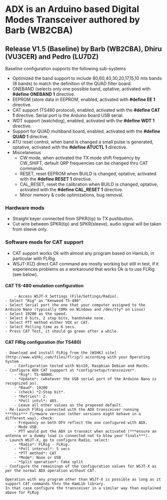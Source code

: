 # ADX is an Arduino based Digital Modes Transceiver authored by Barb (WB2CBA)


## Release V1.5 (Baseline) by Barb (WB2CBA), Dhiru (VU3CER) and Pedro (LU7DZ)

Baseline configuration supports the following sub-systems

- Optimized the band support to include 80,60,40,30,20,17,15,10 mts bands (8 bands) to match the definition of the QUAD filter board.
- ONEBAND (selects only one possible band, optative, activated with **#define ONEBAND 1** directive.
- EEPROM  (store data in EEPROM, enabled, activated with **#define EE 1** directive.
- CAT support (TS480 protocol), enabled, activated with the **#define CAT 1** directive. Serial port is the Arduino board USB serial.
- WDT support (watchdog), enabled, activated with the **#define WDT 1** directive.
- Support for QUAD multiband board, enabled, activated with the **#define QUAD 1** directive.
- ATU reset control, when band is changed a small pulse is generated, optative, activated with the **#define ATUCTL 1** directive.
- Miscelaneous
	- CW mode, when activated the TX mode shift frequency by CW_SHIFT, default QRP frequencies can be changed thru CAT commands.
	- RESET, reset EEPROM when BUILD is changed, optative, activated with the **#define RESET 1** directive.
	- CAL_RESET, reset the calibration when BUILD is changed, optative, activated with the **#define CAL_RESET 1** directive.
	- Minor memory & code optimizations, bug removal.

### Hardware mods

-	Straight keyer connected from SPKR(tip) to TX pushbutton.
-	Cut wire between SPKR(tip) and SPKR(sleeve), audio signal will be taken from sleeve only.

### Software mods for CAT support

-	CAT support works Ok with almost any program based on HamLib, in particular with FLRig.
-	WSJT-X(Z) direct CAT command are mostly working but still in test, if it experiences problems as a workaround that works Ok is to use FLRig (see below).

#### CAT TS-480 emulation configuration
        - Access WSJT-X Settings (File/Settings/Radio).
	- Select "Rig" as "Kenwood TS-480".
	- Select Serial port the one that your computer assigned to the Arduino Nano (typically COMx on Windows and /dev/tty* on Linux)
	- Select 19200 as the speed.
	- Select 8 bits, 2 stop bits, handshake none.
 	- Select PTT method either VOX or CAT.
	- Select Polling time as 6 secs.
	- Press CAT Test, it should go green after a while.

#### CAT FlRig configuration (for TS480)
	- Download and install FLRig from the [W1HKJ site] (http://www.w1hkj.com/files/flrig/) according with your Operating System
		- Configuration tested with Win10, Raspbian Debian and MacOs.
	- Configure ADX CAT suppport at *config/setup/transceiver*.
		- *Rig*: TS-480HX.
		- *Update*: (whatever the USB serial port of the Arduino Nano is recognized as).
		- *Baud*: 19200
		- (check) *2-Stop bit*.
		- *Retries*: 2.
		- *Poll intvl*: 465.
		- Leave all other values as the proposed default.
	- Re-launch FlRig connected with the ADX transceiver running ***this*** firmware version (other versions might behave in a different way), check:
		- Frequency on both OFV reflect the one configured with ADX.
		- Mode USB.
		- PTT would put the ADX in transmit when activated (***ensure an antenna or a dummy load is connected not to blow your finals***).
	- Launch WSJT-X, go to configure Radio, select:
		- *Radio*: FLRig - FLRig.
		- *Poll interval*: 5 secs
		- *PTT method*: CAT
		- *Mode*: None or USB
		- *Split operation*: Fake split
	- Configure the remainingn of the configuration values for WSJT-X as per the normal ADX operation without CAT.


```
Operation with any program other than WSJT-X is possible as long as it support CAT commands thru the HamLib library.
In that case configure the transceiver in a similar way than explained above for FLRig
```











